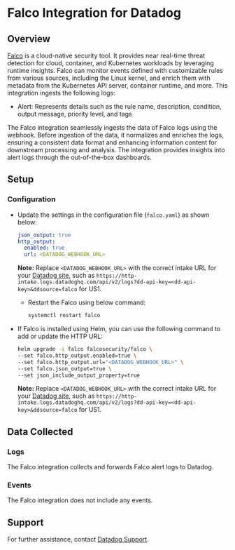 # Falco Integration for Datadog

## Overview

[Falco][1] is a cloud-native security tool. It provides near real-time threat detection for cloud, container, and Kubernetes workloads by leveraging runtime insights. Falco can monitor events defined with customizable rules from various sources, including the Linux kernel, and enrich them with metadata from the Kubernetes API server, container runtime, and more.
This integration ingests the following logs:

- Alert: Represents details such as the rule name, description, condition, output message, priority level, and tags

The Falco integration seamlessly ingests the data of Falco logs using the webhook. Before ingestion of the data, it normalizes and enriches the logs, ensuring a consistent data format and enhancing information content for downstream processing and analysis. The integration provides insights into alert logs through the out-of-the-box dashboards.

## Setup

### Configuration

- Update the settings in the configuration file (`falco.yaml`) as shown below:

  ```yaml
  json_output: true
  http_output:
    enabled: true
    url: <DATADOG_WEBHOOK_URL> 
  ```
  
  **Note:** Replace `<DATADOG_WEBHOOK_URL>` with the correct intake URL for your [Datadog site][3], such as `https://http-intake.logs.datadoghq.com/api/v2/logs?dd-api-key=<dd-api-key>&ddsource=falco` for US1. 

  - Restart the Falco using below command:

    ```bash
    systemctl restart falco
    ```

- If Falco is installed using Helm, you can use the following command to add or update the HTTP URL:

  ```bash
  helm upgrade -i falco falcosecurity/falco \
  --set falco.http_output.enabled=true \
  --set falco.http_output.url="<DATADOG_WEBHOOK_URL>" \
  --set falco.json_output=true \
  --set json_include_output_property=true
  ```

  **Note:** Replace `<DATADOG_WEBHOOK_URL>` with the correct intake URL for your [Datadog site][3], such as `https://http-intake.logs.datadoghq.com/api/v2/logs?dd-api-key=<dd-api-key>&ddsource=falco` for US1. 

## Data Collected

### Logs

The Falco integration collects and forwards Falco alert logs to Datadog.

### Events

The Falco integration does not include any events.

## Support

For further assistance, contact [Datadog Support][2].

[1]: https://falco.org/docs/getting-started/
[2]: https://docs.datadoghq.com/help/
[3]: https://docs.datadoghq.com/getting_started/site/#access-the-datadog-site
